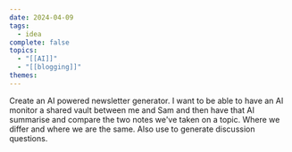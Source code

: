```yaml
---
date: 2024-04-09
tags:
  - idea
complete: false
topics:
  - "[[AI]]"
  - "[[blogging]]"
themes:
---
```

Create an AI powered newsletter generator. I want to be able to have an AI monitor a shared vault between me and Sam and then have that AI summarise and compare the two notes we've taken on a topic. Where we differ and where we are the same. Also use to generate discussion questions.